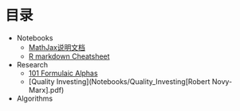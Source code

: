 # 目录

- Notebooks
  - [MathJax说明文档](Notebooks/MathJax_withoutLaTex.md)
  - [R markdown Cheatsheet](Notebooks/rmarkdown-cheatsheet-2.0.pdf)
- Research
  - [101 Formulaic Alphas](Notebooks/101_Formulaic_Alphas.pdf)
  - [Quality Investing](Notebooks/Quality_Investing[Robert Novy-Marx].pdf)
- Algorithms

